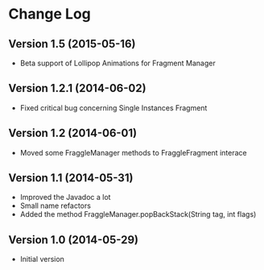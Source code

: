 Change Log
==========

Version 1.5 (2015-05-16)
--------------------------
* Beta support of Lollipop Animations for Fragment Manager

Version 1.2.1 (2014-06-02)
-----------------------
* Fixed critical bug concerning Single Instances Fragment

Version 1.2 (2014-06-01)
-----------------------
* Moved some FraggleManager methods to FraggleFragment interace

Version 1.1 (2014-05-31)
------------------------
* Improved the Javadoc a lot
* Small name refactors
* Added the method FraggleManager.popBackStack(String tag, int flags)

Version 1.0 (2014-05-29)
------------------------
* Initial version